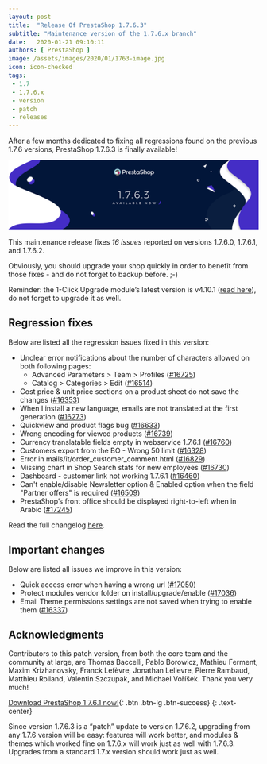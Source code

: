 ```yaml
---
layout: post
title:  "Release Of PrestaShop 1.7.6.3"
subtitle: "Maintenance version of the 1.7.6.x branch"
date:   2020-01-21 09:10:11
authors: [ PrestaShop ]
image: /assets/images/2020/01/1763-image.jpg
icon: icon-checked
tags:
 - 1.7
 - 1.7.6.x
 - version
 - patch
 - releases
---
```


After a few months dedicated to fixing all regressions found on the previous 1.7.6 versions, PrestaShop 1.7.6.3 is finally available! 

![1.7.6.3 is available!](/assets/images/2020/01/1763-banner.jpg)

This maintenance release fixes *16 issues* reported on versions 1.7.6.0, 1.7.6.1, and 1.7.6.2.

Obviously, you should upgrade your shop quickly in order to benefit from those fixes - and do not forget to backup before. ;-)

Reminder: the 1-Click Upgrade module’s latest version is v4.10.1 ([read here](https://github.com/PrestaShop/autoupgrade/releases/tag/v4.10.1)), do not forget to upgrade it as well.


## Regression fixes

Below are listed all the regression issues fixed in this version:

* Unclear error notifications about the number of characters allowed on both following pages:
  * Advanced Parameters > Team > Profiles ([#16725](https://github.com/PrestaShop/PrestaShop/issues/16725))
  * Catalog > Categories > Edit ([#16514](https://github.com/PrestaShop/PrestaShop/issues/16514))
* Cost price & unit price sections on a product sheet do not save the changes ([#16353](https://github.com/PrestaShop/PrestaShop/issues/16353))
* When I install a new language, emails are not translated at the first generation ([#16273](https://github.com/PrestaShop/PrestaShop/issues/16273))
* Quickview and product flags bug ([#16633](https://github.com/PrestaShop/PrestaShop/issues/16633))
* Wrong encoding for viewed products ([#16739](https://github.com/PrestaShop/PrestaShop/issues/16739))
* Currency translatable fields empty in webservice 1.7.6.1 ([#16760](https://github.com/PrestaShop/PrestaShop/issues/16760))
* Customers export from the BO - Wrong 50 limit ([#16328](https://github.com/PrestaShop/PrestaShop/issues/16328))
* Error in mails/it/order_customer_comment.html ([#16829](https://github.com/PrestaShop/PrestaShop/issues/16829))
* Missing chart in Shop Search stats for new employees ([#16730](https://github.com/PrestaShop/PrestaShop/issues/16730))
* Dashboard - customer link not working 1.7.6.1 ([#16460](https://github.com/PrestaShop/PrestaShop/issues/16460))
* Can't enable/disable Newsletter option & Enabled option when the field "Partner offers" is required ([#16509](https://github.com/PrestaShop/PrestaShop/issues/16509))
* PrestaShop’s front office should be displayed right-to-left when in Arabic ([#17245](https://github.com/PrestaShop/PrestaShop/issues/17245))

Read the full changelog [here](https://github.com/PrestaShop/PrestaShop/releases/tag/1.7.6.3).


## Important changes

Below are listed all issues we improve in this version:

* Quick access error when having a wrong url ([#17050](https://github.com/PrestaShop/PrestaShop/pull/17050))
* Protect modules vendor folder on install/upgrade/enable ([#17036](https://github.com/PrestaShop/PrestaShop/pull/17036)) 
* Email Theme permissions settings are not saved when trying to enable them ([#16337](https://github.com/PrestaShop/PrestaShop/issues/16337))


## Acknowledgments

Contributors to this patch version, from both the core team and the community at large, are Thomas Baccelli, Pablo Borowicz, Mathieu Ferment, Maxim Krizhanovsky, Franck Lefèvre, Jonathan Lelievre, Pierre Rambaud, Matthieu Rolland, Valentin Szczupak, and Michael Voříšek. Thank you very much!


[Download PrestaShop 1.7.6.1 now!](https://www.prestashop.com/en/download){: .btn .btn-lg .btn-success}
{: .text-center}


Since version 1.7.6.3 is a “patch” update to version 1.7.6.2, upgrading from any 1.7.6 version will be easy: features will work better, and modules & themes which worked fine on 1.7.6.x will work just as well with 1.7.6.3. Upgrades from a standard 1.7.x version should work just as well.
